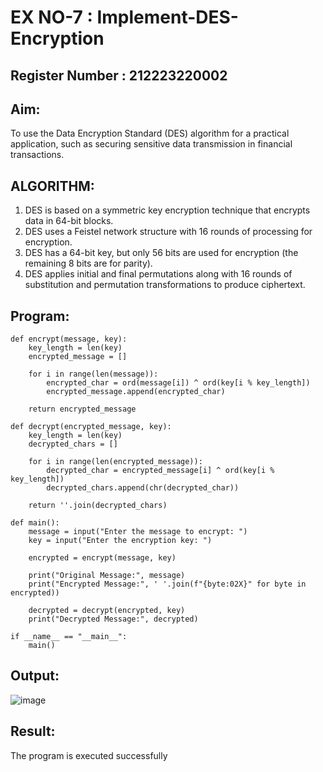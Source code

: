# EX NO-7 : Implement-DES-Encryption

## Register Number : 212223220002

## Aim:

To use the Data Encryption Standard (DES) algorithm for a practical application, such as securing sensitive data transmission in financial transactions.

## ALGORITHM:

1. DES is based on a symmetric key encryption technique that encrypts data in 64-bit blocks.
2. DES uses a Feistel network structure with 16 rounds of processing for encryption.
3. DES has a 64-bit key, but only 56 bits are used for encryption (the remaining 8 bits are for parity).
4. DES applies initial and final permutations along with 16 rounds of substitution and permutation transformations to produce ciphertext.

## Program:
```
def encrypt(message, key):
    key_length = len(key)
    encrypted_message = []

    for i in range(len(message)):
        encrypted_char = ord(message[i]) ^ ord(key[i % key_length])
        encrypted_message.append(encrypted_char)

    return encrypted_message

def decrypt(encrypted_message, key):
    key_length = len(key)
    decrypted_chars = []

    for i in range(len(encrypted_message)):
        decrypted_char = encrypted_message[i] ^ ord(key[i % key_length])
        decrypted_chars.append(chr(decrypted_char))

    return ''.join(decrypted_chars)

def main():
    message = input("Enter the message to encrypt: ")
    key = input("Enter the encryption key: ")

    encrypted = encrypt(message, key)

    print("Original Message:", message)
    print("Encrypted Message:", ' '.join(f"{byte:02X}" for byte in encrypted))

    decrypted = decrypt(encrypted, key)
    print("Decrypted Message:", decrypted)

if __name__ == "__main__":
    main()
```




## Output:

![image](https://github.com/user-attachments/assets/0d0e5384-df12-45e7-9f2e-9f93c16a747d)



## Result:
  The program is executed successfully
